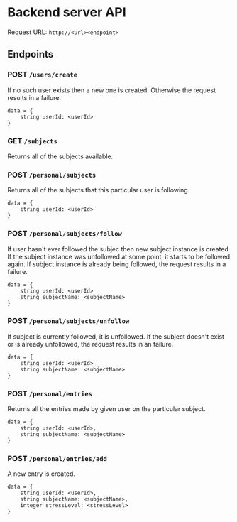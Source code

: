 # Backend server API

Request URL: `http://<url><endpoint>`

## Endpoints

### POST `/users/create`

If no such user exists then a new one is created. Otherwise the request results in a failure.

```
data = {
    string userId: <userId>
}
```

### GET `/subjects`

Returns all of the subjects available.

### POST `/personal/subjects`

Returns all of the subjects that this particular user is following.

```
data = {
    string userId: <userId>
}
```

### POST `/personal/subjects/follow`

If user hasn't ever followed the subjec then new subject instance is created. If the subject instance was unfollowed at some point, it starts to be followed again. If subject instance is already being followed, the request results in a failure.

```
data = {
    string userId: <userId>
    string subjectName: <subjectName>
}
```

### POST `/personal/subjects/unfollow`

If subject is currently followed, it is unfollowed. If the subject doesn't exist or is already unfollowed, the request results in an failure.

```
data = {
    string userId: <userId>
    string subjectName: <subjectName>
}
```

### POST `/personal/entries`

Returns all the entries made by given user on the particular subject.

```
data = {
    string userId: <userId>,
    string subjectName: <subjectName>
}
```

### POST `/personal/entries/add`

A new entry is created.

```
data = {
    string userId: <userId>,
    string subjectName: <subjectName>,
    integer stressLevel: <stressLevel>
}
```

